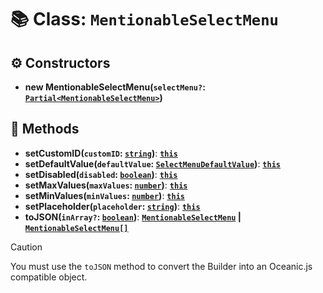 # 📚 Class: `MentionableSelectMenu`

## ⚙️ Constructors

- **new MentionableSelectMenu(`selectMenu?`: [`Partial<MentionableSelectMenu>`][MentionableSelectMenuURL])**

## 🔧 Methods

- **setCustomID(`customID`: [`string`][StringURL])**: **[`this`][ThisURL]**
- **setDefaultValue(`defaultValue`: [`SelectMenuDefaultValue`][SelectMenuDefaultValueURL])**: **[`this`][ThisURL]**
- **setDisabled(`disabled`: [`boolean`][BooleanURL])**: **[`this`][ThisURL]**
- **setMaxValues(`maxValues`: [`number`][NumberURL])**: **[`this`][ThisURL]**
- **setMinValues(`minValues`: [`number`][NumberURL])**: **[`this`][ThisURL]**
- **setPlaceholder(`placeholder`: [`string`][StringURL])**: **[`this`][ThisURL]**
- **toJSON(`inArray?`: [`boolean`][BooleanURL])**: **[`MentionableSelectMenu`][MentionableSelectMenuURL] | [`MentionableSelectMenu[]`][MentionableSelectMenuURL]**

> [!CAUTION]
> You must use the `toJSON` method to convert the Builder into an Oceanic.js compatible object.

[BooleanURL]: https://developer.mozilla.org/en-US/docs/Web/JavaScript/Reference/Global_Objects/Boolean
[MentionableSelectMenuURL]: https://docs.oceanic.ws/dev/interfaces/Types_Channels.MentionableSelectMenu.html
[NumberURL]: https://developer.mozilla.org/en-US/docs/Web/JavaScript/Reference/Global_Objects/Number
[SelectMenuDefaultValueURL]: https://docs.oceanic.ws/dev/interfaces/Types_Interactions.SelectMenuDefaultValue.html
[StringURL]: https://developer.mozilla.org/en-US/docs/Web/JavaScript/Reference/Global_Objects/String
[ThisURL]: https://developer.mozilla.org/en-US/docs/Web/JavaScript/Reference/Operators/this
